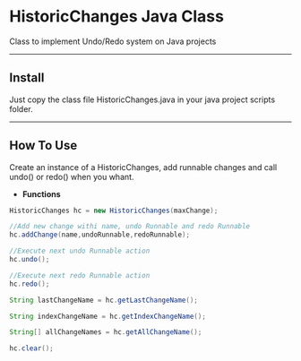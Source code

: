 # HistoricChanges Java Class

Class to implement Undo/Redo system on Java projects

---------------
## Install

Just copy the class file HistoricChanges.java in your java project scripts folder.

---------------
## How To Use

Create an instance of a HistoricChanges, add runnable changes and call undo() or redo() when you whant.

* __Functions__
```java
HistoricChanges hc = new HistoricChanges(maxChange);

//Add new change withi name, undo Runnable and redo Runnable
hc.addChange(name,undoRunnable,redoRunnable);

//Execute next undo Runnable action
hc.undo();

//Execute next redo Runnable action
hc.redo();

String lastChangeName = hc.getLastChangeName();

String indexChangeName = hc.getIndexChangeName();

String[] allChangeNames = hc.getAllChangeName();

hc.clear();

```
